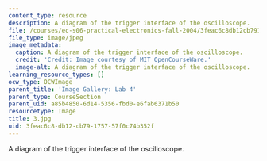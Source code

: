 ```yaml
---
content_type: resource
description: A diagram of the trigger interface of the oscilloscope.
file: /courses/ec-s06-practical-electronics-fall-2004/3feac6c8db12cb79175757f0c74b352f_3.jpg
file_type: image/jpeg
image_metadata:
  caption: A diagram of the trigger interface of the oscilloscope.
  credit: 'Credit: Image courtesy of MIT OpenCourseWare.'
  image-alt: A diagram of the trigger interface of the oscilloscope.
learning_resource_types: []
ocw_type: OCWImage
parent_title: 'Image Gallery: Lab 4'
parent_type: CourseSection
parent_uid: a85b4850-6d14-5356-fbd0-e6fab6371b50
resourcetype: Image
title: 3.jpg
uid: 3feac6c8-db12-cb79-1757-57f0c74b352f
---
```

A diagram of the trigger interface of the oscilloscope.

